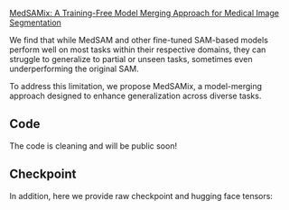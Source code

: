 [MedSAMix: A Training-Free Model Merging Approach for Medical Image Segmentation]()

We find that while MedSAM and other fine-tuned SAM-based models perform well on most tasks within their respective domains, they can struggle to generalize to partial or unseen tasks, sometimes even underperforming the original SAM. 

To address this limitation, we propose MedSAMix, a model-merging approach designed to enhance generalization across diverse tasks.

## Code
The code is cleaning and will be public soon!

## Checkpoint
In addition, here we provide raw checkpoint and hugging face tensors:
